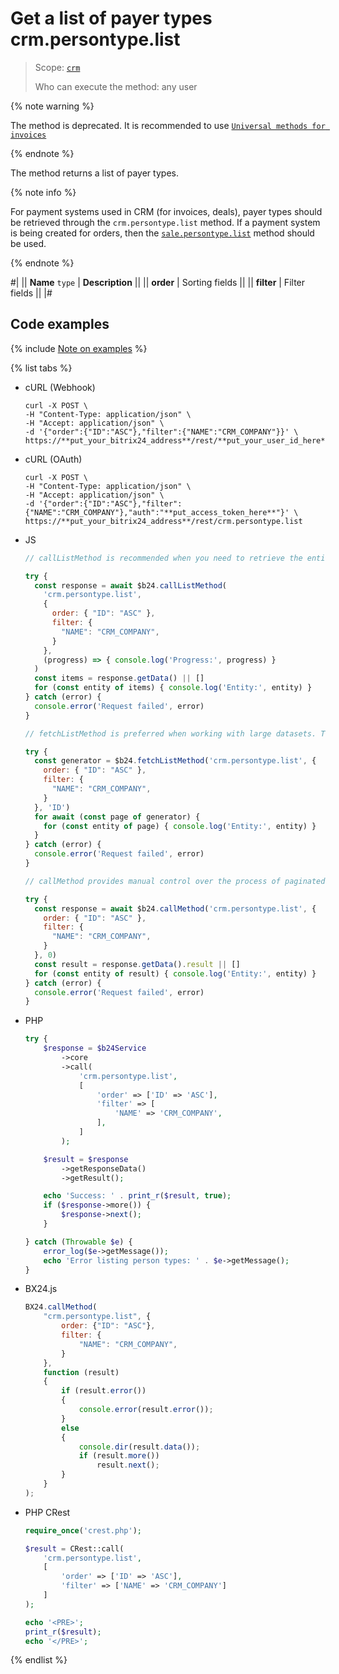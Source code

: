 # Get a list of payer types crm.persontype.list

> Scope: [`crm`](../../../scopes/permissions.md)
>
> Who can execute the method: any user

{% note warning %}

The method is deprecated. It is recommended to use [`Universal methods for invoices`](../../universal/invoice.md)

{% endnote %}

The method returns a list of payer types.

{% note info %}

For payment systems used in CRM (for invoices, deals), payer types should be retrieved through the `crm.persontype.list` method. If a payment system is being created for orders, then the [`sale.persontype.list`](../../../sale/person-type/sale-person-type-list.md) method should be used.

{% endnote %}

#|
|| **Name**
`type` | **Description** ||
|| **order** | Sorting fields ||
|| **filter** | Filter fields ||
|#

## Code examples

{% include [Note on examples](../../../../_includes/examples.md) %}

{% list tabs %}

- cURL (Webhook)

    ```http
    curl -X POST \
    -H "Content-Type: application/json" \
    -H "Accept: application/json" \
    -d '{"order":{"ID":"ASC"},"filter":{"NAME":"CRM_COMPANY"}}' \
    https://**put_your_bitrix24_address**/rest/**put_your_user_id_here**/**put_your_webhook_here**/crm.persontype.list
    ```

- cURL (OAuth)

    ```http
    curl -X POST \
    -H "Content-Type: application/json" \
    -H "Accept: application/json" \
    -d '{"order":{"ID":"ASC"},"filter":{"NAME":"CRM_COMPANY"},"auth":"**put_access_token_here**"}' \
    https://**put_your_bitrix24_address**/rest/crm.persontype.list
    ```

- JS

    ```js
    // callListMethod is recommended when you need to retrieve the entire set of list data and the volume of records is relatively small (up to about 1000 items). The method loads all data at once, which can lead to high memory load when working with large volumes.
    
    try {
      const response = await $b24.callListMethod(
        'crm.persontype.list',
        {
          order: { "ID": "ASC" },
          filter: {
            "NAME": "CRM_COMPANY",
          }
        },
        (progress) => { console.log('Progress:', progress) }
      )
      const items = response.getData() || []
      for (const entity of items) { console.log('Entity:', entity) }
    } catch (error) {
      console.error('Request failed', error)
    }
    
    // fetchListMethod is preferred when working with large datasets. The method implements iterative fetching using a generator, allowing data to be processed in chunks and efficiently using memory.
    
    try {
      const generator = $b24.fetchListMethod('crm.persontype.list', {
        order: { "ID": "ASC" },
        filter: {
          "NAME": "CRM_COMPANY",
        }
      }, 'ID')
      for await (const page of generator) {
        for (const entity of page) { console.log('Entity:', entity) }
      }
    } catch (error) {
      console.error('Request failed', error)
    }
    
    // callMethod provides manual control over the process of paginated data retrieval through the start parameter. It is suitable for scenarios where precise control over request batches is required. However, with large volumes of data, it may be less efficient compared to fetchListMethod.
    
    try {
      const response = await $b24.callMethod('crm.persontype.list', {
        order: { "ID": "ASC" },
        filter: {
          "NAME": "CRM_COMPANY",
        }
      }, 0)
      const result = response.getData().result || []
      for (const entity of result) { console.log('Entity:', entity) }
    } catch (error) {
      console.error('Request failed', error)
    }
    ```

- PHP

    ```php
    try {
        $response = $b24Service
            ->core
            ->call(
                'crm.persontype.list',
                [
                    'order' => ['ID' => 'ASC'],
                    'filter' => [
                        'NAME' => 'CRM_COMPANY',
                    ],
                ]
            );
    
        $result = $response
            ->getResponseData()
            ->getResult();
    
        echo 'Success: ' . print_r($result, true);
        if ($response->more()) {
            $response->next();
        }
    
    } catch (Throwable $e) {
        error_log($e->getMessage());
        echo 'Error listing person types: ' . $e->getMessage();
    }
    ```

- BX24.js

    ```js
    BX24.callMethod(
        "crm.persontype.list", {
            order: {"ID": "ASC"},
            filter: {
                "NAME": "CRM_COMPANY",
            }
        },
        function (result)
        {
            if (result.error())
            {
                console.error(result.error());
            }
            else
            {
                console.dir(result.data());
                if (result.more())
                    result.next();
            }
        }
    );
    ```

- PHP CRest

    ```php
    require_once('crest.php');

    $result = CRest::call(
        'crm.persontype.list',
        [
            'order' => ['ID' => 'ASC'],
            'filter' => ['NAME' => 'CRM_COMPANY']
        ]
    );

    echo '<PRE>';
    print_r($result);
    echo '</PRE>';
    ```

{% endlist %}